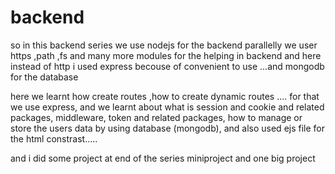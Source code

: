# backend

so in this backend series we use nodejs for the  backend parallelly we user https ,path ,fs and many more modules for the helping in backend and here instead of http i used express becouse of convenient to use ...and mongodb for the database 

here we learnt how create routes ,how to create dynamic routes .... for that we use express,
and we learnt about what is session and cookie and related packages,
middleware,
token and related packages,
how to manage or store the users data by using database (mongodb),
and also used ejs file for the html constrast.....

and i did some project at end of the series miniproject and one big project 
